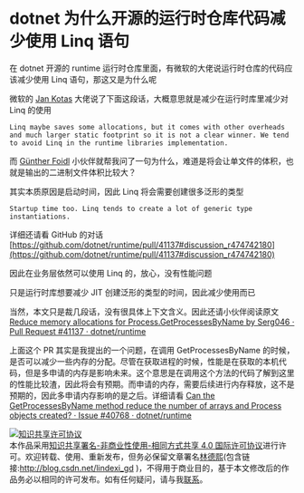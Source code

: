 
# dotnet 为什么开源的运行时仓库代码减少使用 Linq 语句

在 dotnet 开源的 runtime 运行时仓库里面，有微软的大佬说运行时仓库的代码应该减少使用 Linq 语句，那这又是为什么呢

<!--more-->


<!-- CreateTime:2020/8/24 14:21:49 -->



微软的 [Jan Kotas](https://github.com/jkotas) 大佬说了下面这段话，大概意思就是减少在运行时库里减少对 Linq 的使用

```
Linq maybe saves some allocations, but it comes with other overheads and much larger static footprint so it is not a clear winner. We tend to avoid Linq in the runtime libraries implementation.
```

而 [Günther Foidl](https://github.com/gfoidl ) 小伙伴就帮我问了一句为什么，难道是将会让单文件的体积，也就是输出的二进制文件体积比较大？

其实本质原因是启动时间，因此 Linq 将会需要创建很多泛形的类型

```
Startup time too. Linq tends to create a lot of generic type instantiations.
```

详细还请看 GitHub 的对话 [https://github.com/dotnet/runtime/pull/41137#discussion_r474742180](https://github.com/dotnet/runtime/pull/41137#discussion_r474742180)

因此在业务层依然可以使用 Linq 的，放心，没有性能问题

只是运行时库想要减少 JIT 创建泛形的类型的时间，因此减少使用而已

当然，本文只是裁几段话，没有很具体上下文含义。因此还请小伙伴阅读原文 [Reduce memory allocations for Process.GetProcessesByName by Serg046 · Pull Request #41137 · dotnet/runtime](https://github.com/dotnet/runtime/pull/41137 )

上面这个 PR 其实是我提出的一个问题，在调用 GetProcessesByName 的时候，是否可以减少一些内存的分配。尽管在获取进程的时候，性能是在获取的本机代码，但是多申请的内存是影响未来。这个意思是在调用这个方法的代码了解到这里的性能比较渣，因此将会有预期。而申请的内存，需要后续进行内存释放，这不是预期的，因此多申请内存影响的是之后。详细请看 [Can the GetProcessesByName method reduce the number of arrays and Process objects created? · Issue #40768 · dotnet/runtime](https://github.com/dotnet/runtime/issues/40768 )





<a rel="license" href="http://creativecommons.org/licenses/by-nc-sa/4.0/"><img alt="知识共享许可协议" style="border-width:0" src="https://licensebuttons.net/l/by-nc-sa/4.0/88x31.png" /></a><br />本作品采用<a rel="license" href="http://creativecommons.org/licenses/by-nc-sa/4.0/">知识共享署名-非商业性使用-相同方式共享 4.0 国际许可协议</a>进行许可。欢迎转载、使用、重新发布，但务必保留文章署名[林德熙](http://blog.csdn.net/lindexi_gd)(包含链接:http://blog.csdn.net/lindexi_gd )，不得用于商业目的，基于本文修改后的作品务必以相同的许可发布。如有任何疑问，请与我[联系](mailto:lindexi_gd@163.com)。